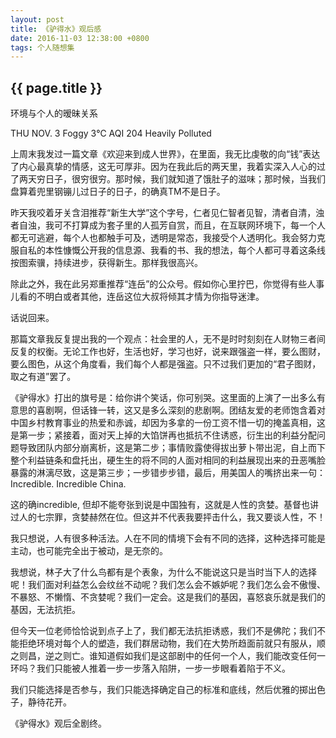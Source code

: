 ```yaml
---
layout: post
title: 《驴得水》观后感
date: 2016-11-03 12:38:00 +0800
tags: 个人随想集
--- 
```


<h2>{{ page.title }}</h2>

环境与个人的暧昧关系

THU   NOV. 3
Foggy   3℃
AQI  204   Heavily Polluted 

上周末我发过一篇文章《欢迎来到成人世界》，在里面，我无比虔敬的向“钱”表达了内心最真挚的情感，这无可厚非。因为在我此后的两天里，我着实深入人心的过了两天穷日子，很穷很穷。那时候，我们就知道了饿肚子的滋味；那时候，当我们盘算着兜里钢镚儿过日子的日子，的确真TM不是日子。

昨天我咬着牙关含泪推荐“新生大学”这个字号，仁者见仁智者见智，清者自清，浊者自浊，我可不打算成为套子里的人孤芳自赏，而且，在互联网环境下，每一个人都无可逃避，每个人也都触手可及，透明是常态，我接受个人透明化。我会努力克服自私的本性慷慨公开我的信息源、我看的书、我的想法，每个人都可寻着这条线按图索骥，持续进步，获得新生。那样我很高兴。

除此之外，我在此另郑重推荐“连岳”的公众号。假如你心里拧巴，你觉得有些人事儿看的不明白或者其他，连岳这位大叔将倾其才情为你指导迷津。

话说回来。

那篇文章我反复提出我的一个观点：社会里的人，无不是时时刻刻在人财物三者间反复的权衡。无论工作也好，生活也好，学习也好，说来跟强盗一样，要么图财，要么图色，从这个角度看，我们每个人都是强盗。只不过我们更加的“君子图财，取之有道”罢了。

《驴得水》打出的旗号是：给你讲个笑话，你可别哭。这里面的上演了一出多么有意思的喜剧啊，但话锋一转，这又是多么深刻的悲剧啊。团结友爱的老师饱含着对中国乡村教育事业的热爱和赤诚，却因为多拿的一份工资不惜一切的掩盖真相，这是第一步；紧接着，面对天上掉的大馅饼再也抵抗不住诱惑，衍生出的利益分配问题导致团队内部分崩离析，这是第二步；事情败露使得拔出萝卜带出泥，自上而下整个利益链条和盘托出，硬生生的将不同的人面对相同的利益展现出来的丑恶嘴脸暴露的淋漓尽致，这是第三步；一步错步步错，最后，用美国人的嘴挤出来一句：
Incredible. Incredible China. 

这的确incredible, 但却不能夸张到说是中国独有，这就是人性的贪婪。基督也讲过人的七宗罪，贪婪赫然在位。但这并不代表我要抨击什么，我又要谈人性，不！

我只想说，人有很多种活法。人在不同的情境下会有不同的选择，这种选择可能是主动，也可能完全出于被动，是无奈的。

我想说，林子大了什么鸟都有是个表象，为什么不能说这只是当时当下人的选择呢！我们面对利益怎么会纹丝不动呢？我们怎么会不嫉妒呢？我们怎么会不傲慢、不暴怒、不懒惰、不贪婪呢？我们一定会。这是我们的基因，喜怒哀乐就是我们的基因，无法抗拒。

但今天一位老师恰恰说到点子上了，我们都无法抗拒诱惑，我们不是佛陀；我们不能拒绝环境对每个人的塑造，我们群居动物，我们在大势所趋面前就只有服从，顺之则昌，逆之则亡。谁知道假如我们是这部剧中的任何一个人，我们能改变任何一环吗？我们只能被人推着一步一步落入陷阱，一步一步眼看着陷于不义。

我们只能选择是否参与，我们只能选择确定自己的标准和底线，然后优雅的掷出色子，静待花开。

《驴得水》观后全剧终。